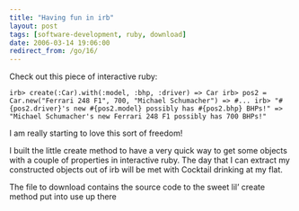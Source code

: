 ```yaml
---
title: "Having fun in irb"
layout: post
tags: [software-development, ruby, download]
date: 2006-03-14 19:06:00
redirect_from: /go/16/
---
```


Check out this piece of interactive ruby:

`
irb> create(:Car).with(:model, :bhp, :driver)
=> Car
irb> pos2 = Car.new("Ferrari 248 F1", 700, "Michael Schumacher")
=> #...
irb> "#{pos2.driver}'s new #{pos2.model} possibly has #{pos2.bhp} BHPs!"
=> "Michael Schumacher's new Ferrari 248 F1 possibly has 700 BHPs!"
`

I am really starting to love this sort of freedom!

I built the little create method to have a very quick way to get some objects with a couple of properties in interactive ruby. The day that I can extract my constructed objects out of irb will be met with Cocktail drinking at my flat.

The file to download contains the source code to the sweet lil’ create method put into use up there